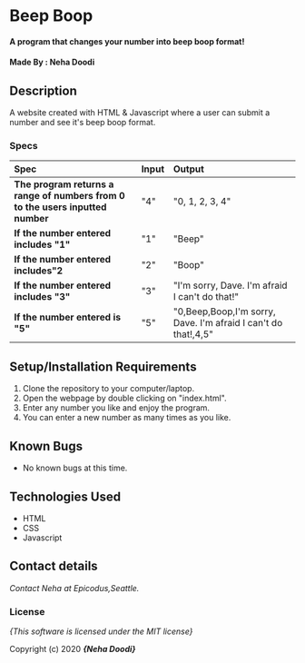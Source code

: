 # Beep Boop

#### A program that changes your number into beep boop format!

#### Made By : Neha Doodi

## Description

A website created with HTML & Javascript where a user can submit a number and see it's beep boop format.


### Specs
| Spec | Input | Output |
| :-------------     | :------------- | :------------- |
| **The program returns a range of numbers from 0 to the users inputted number** | "4" | "0, 1, 2, 3, 4" |
| **If the number entered includes "1"** |  "1" |  "Beep" |
| **If the number entered includes"2**|  "2" |  "Boop" |
| **If the number entered includes "3"**|  "3" |  "I'm sorry, Dave. I'm afraid I can't do that!" |
| **If the number entered is "5"** |  "5" |  "0,Beep,Boop,I'm sorry, Dave. I'm afraid I can't do that!,4,5" |

## Setup/Installation Requirements

1. Clone the repository to your computer/laptop.
2. Open the webpage by double clicking on "index.html".
3. Enter any number you like and enjoy the program.
4. You can enter a new number as many times as you like.

## Known Bugs
* No known bugs at this time.

## Technologies Used
* HTML
* CSS
* Javascript

## Contact details

_Contact Neha at Epicodus,Seattle._

### License

*{This software is licensed under the MIT license}*

Copyright (c) 2020 **_{Neha Doodi}_**
